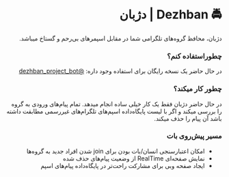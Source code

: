 <div dir='rtl'>

<h1>🚔 Dezhban | دژبان  </h1>
دژبان، محافظ گروه‌های تلگرامی شما در مقابل اسپمر‌های بی‌رحم و گستاخ میباشد.

<h3> چطوراستفاده کنم؟ </h3>

در حال حاضر یک نسخه رایگان برای استفاده وجود داره: <a href='http://t.me/dezhban_project_bot'>@dezhban_project_bot</a>

<h3> چطور کار میکند؟ </h3>

در حال حاضر دژبان فقط یک کار خیلی ساده انجام میدهد. تمام پیام‌های ورودی به گروه را بررسی میکند و اگر با لیست پایگاه‌داده اسپم‌های تلگرام‌های غیررسمی مطابقت داشته باشد آن پیام را حذف میکند.


<h3> مسیر پیش‌روی بات </h3>
<ul>
  <li>امکان اعتبارسنجی انسان/بات بودن برای join شدن افراد جدید به گروه‌ها</li>
  <li>نمایش صفحه‌ای RealTime از وضعیت پیام‌های حذف شده</li>
  <li>ایجاد صفحه وبی برای مشارکت راحت‌تر در پایگاه‌داده پیام‌های اسپم</li>  
</ul>

</div>
